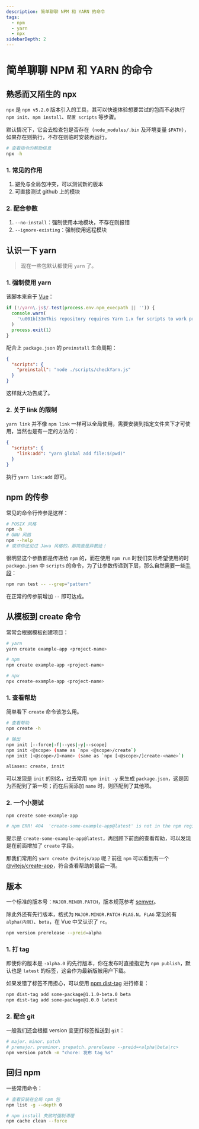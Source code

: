 ```yaml
---
description: 简单聊聊 NPM 和 YARN 的命令
tags:
  - npm
  - yarn
  - npx
sidebarDepth: 2
---
```


# 简单聊聊 NPM 和 YARN 的命令

## 熟悉而又陌生的 npx

`npx` 是 `npm v5.2.0`  版本引入的工具，其可以快速体验想要尝试的包而不必执行 `npm init`、`npm install`、`配置 scripts` 等步骤。

默认情况下，它会去检查包是否存在（`node_modules/.bin` 及环境变量 `$PATH`），如果存在则执行，不存在则临时安装再运行。

```bash
# 查看指令的帮助信息
npx -h
```

### 1. 常见的作用

1. 避免与全局包冲突，可以测试新的版本
2. 可直接测试 github 上的模块

### 2. 配合参数

1. `--no-install`：强制使用本地模块，不存在则报错
2. `--ignore-existing`：强制使用远程模块

## 认识一下 yarn

> 现在一些包默认都使用 `yarn` 了。

### 1. 强制使用 yarn

该脚本来自于 [Vue](https://github.com/vuejs/vue-next/blob/master/scripts/checkYarn.js)：

```js
if (!/yarn\.js$/.test(process.env.npm_execpath || '')) {
  console.warn(
    '\u001b[33mThis repository requires Yarn 1.x for scripts to work properly.\u001b[39m\n'
  )
  process.exit(1)
}
```

配合上 `package.json` 的 `preinstall` 生命周期：

```json
{
  "scripts": {
    "preinstall": "node ./scripts/checkYarn.js"
  }
}
```

这样就大功告成了。

### 2. 关于 link 的限制

`yarn link` 并不像 `npm link` 一样可以全局使用，需要安装到指定文件夹下才可使用，当然也是有一定的方法的：

```json
{
  "scripts": {
    "link:add": "yarn global add file:$(pwd)"
  }
}
```

执行 `yarn link:add` 即可。

## npm 的传参

常见的命令行传参是这样：

```bash
# POSIX 风格
npm -h
# GNU 风格
npm --help
# 或许你还见过 Java 风格的，那简直是异教徒！
```

很明显这个参数都是传递给 `npm` 的，而在使用 `npm run` 时我们实际希望使用的时 `package.json` 中 `scripts` 的命令，为了让参数传递到下层，那么自然需要一些[手段](https://docs.npmjs.com/cli/v6/commands/npm-run-script#description)：

```bash
npm run test -- --grep="pattern"
```

在正常的传参前增加 `--` 即可达成。

## 从模板到 create 命令

常常会根据模板创建项目：

```bash
# yarn
yarn create example-app <project-name>

# npm
npm create example-app <project-name>

# npx
npx create-example-app <project-name>
```

### 1. 查看帮助

简单看下 `create` 命令该怎么用。

```bash
# 查看帮助
npm create -h

# 输出
npm init [--force|-f|--yes|-y|--scope]
npm init <@scope> (same as `npx <@scope>/create`)
npm init [<@scope>/]<name> (same as `npx [<@scope>/]create-<name>`)

aliases: create, innit
```

可以发现是 `init` 的别名，过去常用 `npm init -y` 来生成 `package.json`，这是因为匹配到了第一项；而在后面添加 `name` 时，则匹配到了其他项。

### 2. 一个小测试

```bash
npm create some-example-app

# npm ERR! 404  'create-some-example-app@latest' is not in the npm registry.
```

提示是 `create-some-example-app@latest`，再回顾下前面的查看帮助，可以发现是在前面增加了 `create` 字段。

那我们常用的 `yarn create @vitejs/app` 呢？前往 `npm` 可以看到有一个 [@vitejs/create-app](https://www.npmjs.com/package/@vitejs/create-app)，符合查看帮助的最后一项。

## 版本

一个标准的版本号：`MAJOR.MINOR.PATCH`，版本规范参考 [semver](https://semver.org/)。

除此外还有先行版本，格式为 `MAJOR.MINOR.PATCH-FLAG.N`，`FLAG` 常见的有 `alpha(内测)`、`beta`，在 Vue 中又认识了 `rc`。

```bash
npm version prerelease --preid=alpha
```

### 1. 打 tag

即使你的版本是 `-alpha.0` 的先行版本，你在发布时直接指定为 `npm publish`，默认也是 `latest` 的标签，这会作为最新版被用户下载。

如果发错了标签不用担心，可以使用 [npm dist-tag](https://docs.npmjs.com/cli/v7/commands/npm-dist-tag) 进行修复：

```bash
npm dist-tag add some-package@1.1.0-beta.0 beta
npm dist-tag add some-package@1.0.0 latest
```

### 2. 配合 git

一般我们还会根据 version 变更打标签推送到 `git`：

```bash
# major、minor、patch
# premajor、preminor、prepatch、prerelease --preid=<alpha|beta|rc>
npm version patch -m "chore: 发布 tag %s"
```

## 回归 npm

一些常用命令：

```bash
# 查看安装在全局 npm 包
npm list -g --depth 0

# npm install 失败时强制清理
npm cache clean --force
```

